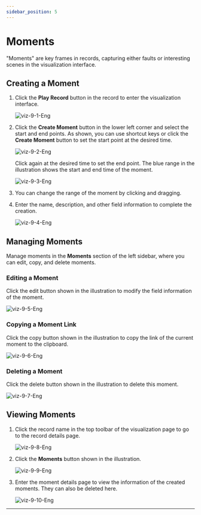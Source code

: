```yaml
---
sidebar_position: 5
---
```


# Moments

"Moments" are key frames in records, capturing either faults or interesting scenes in the visualization interface.

## Creating a Moment

1. Click the **Play Record** button in the record to enter the visualization interface.

   ![viz-9-1-Eng](./img/viz-9-1-Eng.png)

2. Click the **Create Moment** button in the lower left corner and select the start and end points. As shown, you can use shortcut keys or click the **Create Moment** button to set the start point at the desired time.

   ![viz-9-2-Eng](./img/viz-9-2-Eng.png)

   Click again at the desired time to set the end point. The blue range in the illustration shows the start and end time of the moment.

   ![viz-9-3-Eng](./img/viz-9-3-Eng.png)

3. You can change the range of the moment by clicking and dragging.

4. Enter the name, description, and other field information to complete the creation.

   ![viz-9-4-Eng](./img/viz-9-4-Eng.png)

## Managing Moments

Manage moments in the **Moments** section of the left sidebar, where you can edit, copy, and delete moments.

### Editing a Moment

Click the edit button shown in the illustration to modify the field information of the moment.

![viz-9-5-Eng](./img/viz-9-5-Eng.png)

### Copying a Moment Link

Click the copy button shown in the illustration to copy the link of the current moment to the clipboard.

![viz-9-6-Eng](./img/viz-9-6-Eng.png)

### Deleting a Moment

Click the delete button shown in the illustration to delete this moment.

![viz-9-7-Eng](./img/viz-9-7-Eng.png)

## Viewing Moments

1. Click the record name in the top toolbar of the visualization page to go to the record details page.

   ![viz-9-8-Eng](./img/viz-9-8-Eng.png)

2. Click the **Moments** button shown in the illustration.

   ![viz-9-9-Eng](./img/viz-9-9-Eng.png)

3. Enter the moment details page to view the information of the created moments. They can also be deleted here.

   ![viz-9-10-Eng](./img/viz-9-10-Eng.png)

---

